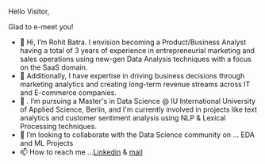 Hello Visitor,

Glad to e-meet you!

- 👋 Hi, I’m Rohit Batra. I envision becoming a Product/Business Analyst having a total of 3 years of experience in entrepreneurial marketing and sales operations using new-gen Data Analysis techniques with a focus on the SaaS domain. 
- 👀 Additionally, I have expertise in driving business decisions through marketing analytics and creating long-term revenue streams across IT and E-commerce companies. 
- 🌱 . I’m pursuing a Master's in Data Science @ IU International University of Applied Science, Berlin, and I'm currently involved in projects like text analytics and
customer sentiment analysis using NLP & Lexical Processing techniques.
- 💞️ I’m looking to collaborate with the Data Science community on ... EDA and ML Projects
- 📫 How to reach me ...[Linkedin](https://www.linkedin.com/in/rohit-batra/) & [mail](rohitbatra027@gmail.com)

<!---
roheet-batra/roheet-batra is a ✨ special ✨ repository because its `README.md` (this file) appears on your GitHub profile.
You can click the Preview link to take a look at your changes.
--->
